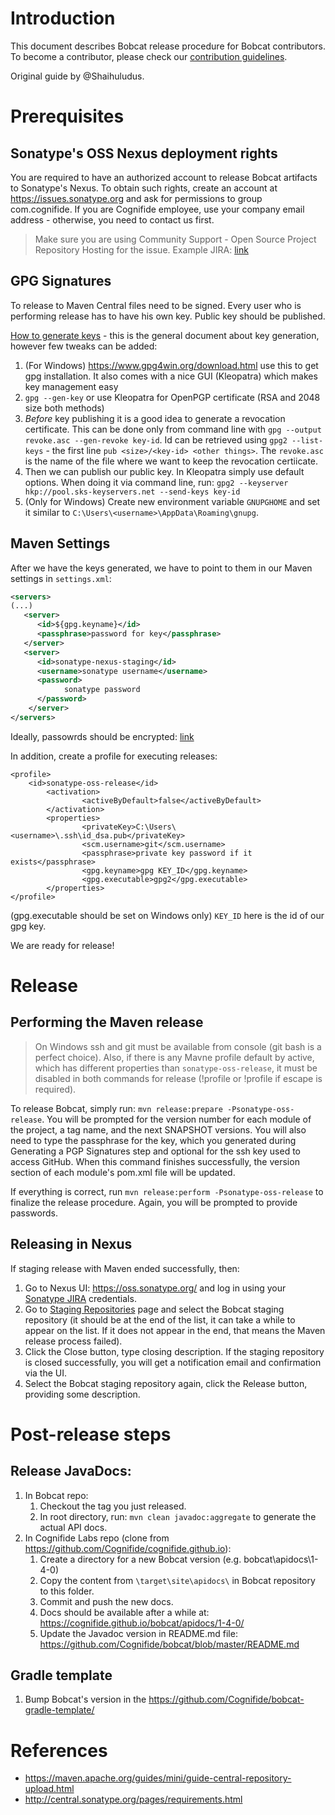 # Introduction
This document describes Bobcat release procedure for Bobcat contributors. To become a contributor, please check our [contribution guidelines](https://github.com/Cognifide/bobcat/blob/master/CONTRIBUTING.md).

Original guide by @Shaihuludus.

# Prerequisites

## Sonatype's OSS Nexus deployment rights

You are required to have an authorized account to release Bobcat artifacts to Sonatype's Nexus. To obtain such rights, create an account at https://issues.sonatype.org and ask for permissions to group com.cognifide. If you are Cognifide employee, use your company email address - otherwise, you need to contact us first.
>Make sure you are using Community Support - Open Source Project Repository Hosting for the issue. Example JIRA: [link](https://issues.sonatype.org/browse/OSSRH-26531)

## GPG Signatures
To release to Maven Central files need to be signed. Every user who is performing release has to have his own key. Public key should be published.

[How to generate keys](http://central.sonatype.org/pages/working-with-pgp-signatures.html) - this is the general document about key generation, however few tweaks can be added:

1. (For Windows) https://www.gpg4win.org/download.html use this to get gpg installation. It also comes with a nice GUI (Kleopatra) which makes key management easy
2. `gpg --gen-key` or use Kleopatra for OpenPGP certificate (RSA and 2048 size both methods)
3. *Before* key publishing it is a good idea to generate a revocation certificate. This can be done only from command line with `gpg --output revoke.asc --gen-revoke key-id`. Id can be retrieved using `gpg2 --list-keys` - the first line `pub <size>/<key-id> <other things>`. The `revoke.asc` is the name of the file where we want to keep the revocation certiicate.
4. Then we can publish our public key. In Kleopatra simply use default options. When doing it via command line, run: `gpg2 --keyserver hkp://pool.sks-keyservers.net --send-keys key-id`
5. (Only for Windows) Create new environment variable `GNUPGHOME` and set it similar to `C:\Users\<username>\AppData\Roaming\gnupg`.

## Maven Settings
After we have the keys generated, we have to point to them in our Maven settings in `settings.xml`:

```xml
<servers>
(...)
   <server>
      <id>${gpg.keyname}</id>
      <passphrase>password for key</passphrase>
   </server>
   <server>
      <id>sonatype-nexus-staging</id>
      <username>sonatype username</username>
      <password>
            sonatype password
      </password>
    </server>
</servers>
```

Ideally, passowrds should be encrypted: [link](https://maven.apache.org/guides/mini/guide-encryption.html)

In addition, create a profile for executing releases:

```
<profile>
    <id>sonatype-oss-release</id>
        <activation>
                <activeByDefault>false</activeByDefault>
        </activation>
        <properties>
                <privateKey>C:\Users\<username>\.ssh\id_dsa.pub</privateKey>
                <scm.username>git</scm.username>
                <passphrase>private key password if it exists</passphrase>
                <gpg.keyname>gpg KEY_ID</gpg.keyname>
                <gpg.executable>gpg2</gpg.executable>
        </properties>
</profile>
```

(gpg.executable should be set on Windows only)
`KEY_ID` here is the id of our gpg key.

We are ready for release!

# Release

## Performing the Maven release
>On Windows ssh and git must be available from console (git bash is a perfect choice). Also, if there is any Mavne profile default by active, which has different properties than `sonatype-oss-release`, it must be disabled in both commands for release (!profile or \!profile if escape is required).

To release Bobcat, simply run: `mvn release:prepare -Psonatype-oss-release`.
You will be prompted for the version number for each module of the project, a tag name, and the next SNAPSHOT versions. You will also need to type the passphrase for the key, which you generated during Generating a PGP Signatures step and optional for the ssh key used to access GitHub. When this command finishes successfully, the version section of each module's pom.xml file will be updated.

If everything is correct, run `mvn release:perform -Psonatype-oss-release` to finalize the release procedure. Again, you will be prompted to provide passwords.

## Releasing in Nexus
If staging release with Maven ended successfully, then:

1. Go to Nexus UI: https://oss.sonatype.org/ and log in using your [Sonatype JIRA](https://issues.sonatype.org/) credentials.
2. Go to [Staging Repositories](https://oss.sonatype.org/index.html#stagingRepositories) page and select the Bobcat staging repository (it should be at the end of the list, it can take a while to appear on the list. If it does not appear in the end, that means the Maven release process failed).
3. Click the Close button, type closing description. If the staging repository is closed successfully, you will get a notification email and confirmation via the UI.
4. Select the Bobcat staging repository again, click the Release button, providing some description.

# Post-release steps

## Release JavaDocs:

1. In Bobcat repo:
    1. Checkout the tag you just released.
    2. In root directory, run: `mvn clean javadoc:aggregate` to generate the actual API docs.
2. In Cognifide Labs repo (clone from https://github.com/Cognifide/cognifide.github.io):
    1. Create a directory for a new Bobcat version (e.g. bobcat\apidocs\1-4-0)
    2. Copy the content from `\target\site\apidocs\` in Bobcat repository to this folder.
    3. Commit and push the new docs.
    4. Docs should be available after a while at: https://cognifide.github.io/bobcat/apidocs/1-4-0/
    5. Update the Javadoc version in README.md file: https://github.com/Cognifide/bobcat/blob/master/README.md
  
## Gradle template

1. Bump Bobcat's version in the https://github.com/Cognifide/bobcat-gradle-template/


# References

* https://maven.apache.org/guides/mini/guide-central-repository-upload.html
* http://central.sonatype.org/pages/requirements.html
